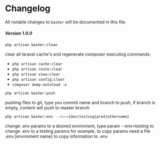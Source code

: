 # Changelog

All notable changes to `basher` will be documented in this file.

##### Version 1.0.0
``` bash 
php artisan basher:clean
```
clear all laravel cache's and regenerate composer executing commands:
- `php artisan cache:clear`
- `php artisan route:clear`
- `php artisan view:clear`
- `php artisan config:clear`
- `composer dump-autoload -o`

``` bash 
php artisan basher:push
```
pushing files to git, type you commit name and branch to push, if branch is empty, content will push to master branch

``` bash 
php artisan basher:env --env={dev|testing|prod|othername}
```
change .env params to a desired enviroment, type param --env=testing to change .env to a testing params for example, to copy params need a file .env.[enviroment name] to copy information to .env